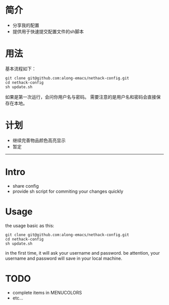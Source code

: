 # 简介 #
  * 分享我的配置
  * 提供用于快速提交配置文件的sh脚本

# 用法 #
基本流程如下：
``` shell
git clone git@github.com:along-emacs/nethack-config.git
cd nethack-config
sh update.sh
```
如果是第一次运行，会问你用户名与密码。
需要注意的是用户名和密码会直接保存在本地。

# 计划 #
  * 继续完善物品颜色高亮显示
  * 暂定

-------------------------------------------------------------------------------

# Intro #
  * share config
  * provide sh script for commiting your changes quickly

# Usage #
the usage basic as this:
``` shell
git clone git@github.com:along-emacs/nethack-config.git
cd nethack-config
sh update.sh
```
in the first time, it will ask your username and password.
be attention, your username and password will save in your local machine.

# TODO #
  * complete items in MENUCOLORS
  * etc...
